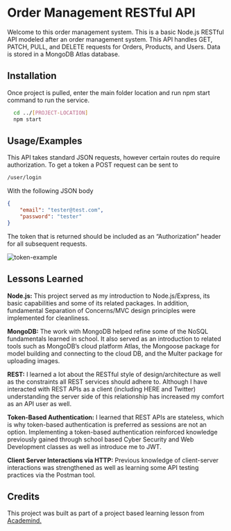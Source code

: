 
# Order Management RESTful API

Welcome to this order management system. This is a basic Node.js RESTful API modeled after an order management system. This API handles GET, PATCH, PULL, and DELETE requests for Orders, Products, and Users. Data is stored in a MongoDB Atlas database.


## Installation

Once project is pulled, enter the main folder location and run npm start command to run the service.

```bash
  cd ../[PROJECT-LOCATION]
  npm start
```
    
## Usage/Examples

This API takes standard JSON requests, however certain routes do require authorization. To get a token a POST request can be sent to 

```html
/user/login
```
With the following JSON body

```JSON
{
    "email": "tester@test.com",
    "password": "tester"
}
```
The token that is returned should be included as an “Authorization” header for all subsequent requests. 

![token-example](https://user-images.githubusercontent.com/64343445/148490317-62ce2b5c-c6d1-40a9-9889-6df758874dea.gif)

## Lessons Learned

**Node.js:** This project served as my introduction to Node.js/Express, its basic capabilities and some of its related packages. In addition, fundamental Separation of Concerns/MVC design principles were implemented for cleanliness.

**MongoDB:** The work with MongoDB helped refine some of the NoSQL fundamentals learned in school. It also served as an introduction to related tools such as MongoDB’s cloud platform Atlas, the Mongoose package for model building and connecting to the cloud DB, and the Multer package for uploading images. 

**REST:** I learned a lot about the RESTful style of design/architecture as well as the constraints all REST services should adhere to. Although I have interacted with REST APIs as a client (including HERE and Twitter) understanding the server side of this relationship has increased my comfort as an API user as well. 

**Token-Based Authentication:** I learned that REST APIs are stateless, which is why token-based authentication is preferred as sessions are not an option. Implementing a token-based authentication reinforced knowledge previously gained through school based Cyber Security and Web Development classes as well as introduce me to JWT.

**Client Server Interactions via HTTP:** Previous knowledge of client-server interactions was strengthened as well as learning some API testing practices via the Postman tool.

## Credits

This project was built as part of a project based learning lesson from [Academind.](https://www.youtube.com/channel/UCSJbGtTlrDami-tDGPUV9-w)

